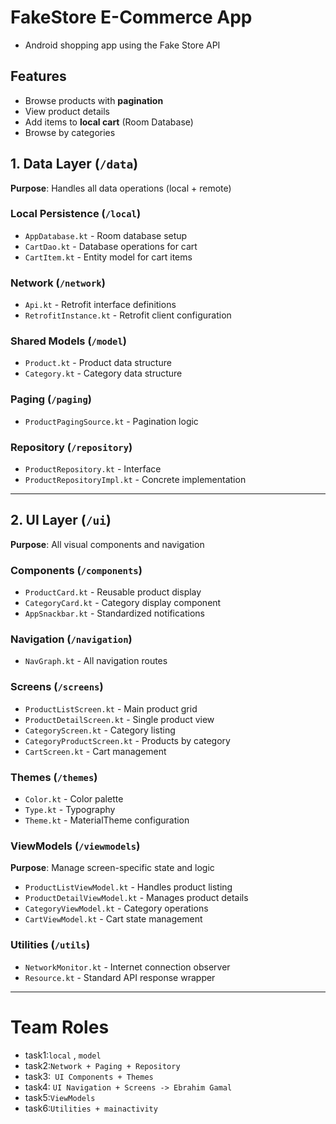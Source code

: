 #  FakeStore E-Commerce App
* Android shopping app using the Fake Store API

## Features
- Browse products with **pagination**
- View product details
- Add items to **local cart** (Room Database)
- Browse by categories


## 1. Data Layer (`/data`)
**Purpose**: Handles all data operations (local + remote)

### Local Persistence (`/local`)
- `AppDatabase.kt` - Room database setup
- `CartDao.kt` - Database operations for cart
- `CartItem.kt` - Entity model for cart items

### Network (`/network`)
- `Api.kt` - Retrofit interface definitions
- `RetrofitInstance.kt` - Retrofit client configuration

### Shared Models (`/model`)
- `Product.kt` - Product data structure
- `Category.kt` - Category data structure

### Paging (`/paging`)
- `ProductPagingSource.kt` - Pagination logic

### Repository (`/repository`)
- `ProductRepository.kt` - Interface
- `ProductRepositoryImpl.kt` - Concrete implementation

---

## 2. UI Layer (`/ui`)
**Purpose**: All visual components and navigation

### Components (`/components`)
- `ProductCard.kt` - Reusable product display
- `CategoryCard.kt` - Category display component
- `AppSnackbar.kt` - Standardized notifications

### Navigation (`/navigation`)
- `NavGraph.kt` - All navigation routes

### Screens (`/screens`)
- `ProductListScreen.kt` - Main product grid
- `ProductDetailScreen.kt` - Single product view
- `CategoryScreen.kt` - Category listing
- `CategoryProductScreen.kt` - Products by category
- `CartScreen.kt` - Cart management

### Themes (`/themes`)
- `Color.kt` - Color palette
- `Type.kt` - Typography
- `Theme.kt` - MaterialTheme configuration


### ViewModels (`/viewmodels`)
**Purpose**: Manage screen-specific state and logic
- `ProductListViewModel.kt` - Handles product listing
- `ProductDetailViewModel.kt` - Manages product details
- `CategoryViewModel.kt` - Category operations
- `CartViewModel.kt` - Cart state management

### Utilities (`/utils`)
- `NetworkMonitor.kt` - Internet connection observer
- `Resource.kt` - Standard API response wrapper


---

# Team Roles

- task1:`local` , `model`          
- task2:`Network + Paging + Repository`            
- task3:` UI Components + Themes`   
- task4: `UI Navigation + Screens -> Ebrahim Gamal`                    
- task5:`ViewModels`   
- task6:`Utilities + mainactivity`     
